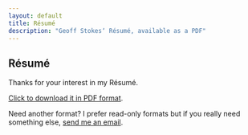 ```yaml
---
layout: default
title: Résumé
description: "Geoff Stokesʼ Résumé, available as a PDF"
---
```

## Résumé

Thanks for your interest in my Résumé.

[Click to download it in PDF format](Geoff%20Stokes%20-%20Resume.pdf).

Need another format? I prefer read-only formats but if you really need something else, [send me an email](mailto:hello@geoffstokes.net?subject=I%20need%20your%20Résumé%20in%20a%20different%20format!).
